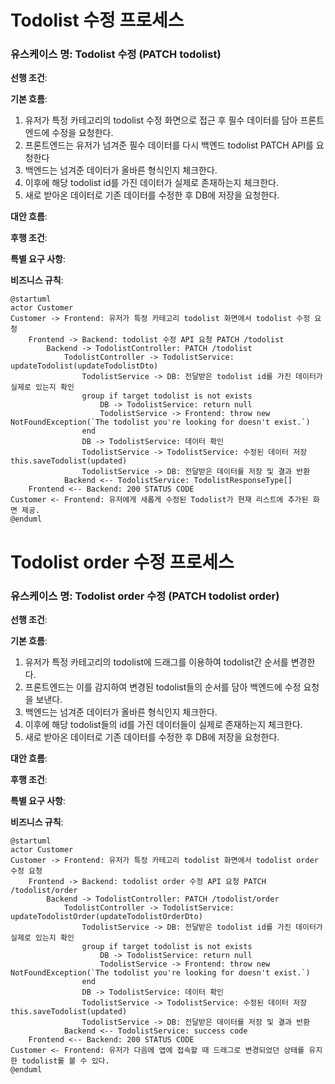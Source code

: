 # Todolist 수정 프로세스

### 유스케이스 명: Todolist 수정 (PATCH todolist)

**선행 조건**:

**기본 흐름**:

1. 유저가 특정 카테고리의 todolist 수정 화면으로 접근 후 필수 데이터를 담아 프론트엔드에 수정을 요청한다.
2. 프론트엔드는 유저가 넘겨준 필수 데이터를 다시 백엔드 todolist PATCH API를 요청한다
3. 백엔드는 넘겨준 데이터가 올바른 형식인지 체크한다.
4. 이후에 해당 todolist id를 가진 데이터가 실제로 존재하는지 체크한다.
5. 새로 받아온 데이터로 기존 데이터를 수정한 후 DB에 저장을 요청한다.

**대안 흐름**:

**후행 조건**:

**특별 요구 사항**:

**비즈니스 규칙**:

```plantuml
@startuml
actor Customer
Customer -> Frontend: 유저가 특정 카테고리 todolist 화면에서 todolist 수정 요청
    Frontend -> Backend: todolist 수정 API 요청 PATCH /todolist
        Backend -> TodolistController: PATCH /todolist
            TodolistController -> TodolistService: updateTodolist(updateTodolistDto)
                TodolistService -> DB: 전달받은 todolist id를 가진 데이터가 실제로 있는지 확인
                group if target todolist is not exists
                    DB -> TodolistService: return null
                    TodolistService -> Frontend: throw new NotFoundException(`The todolist you're looking for doesn't exist.`)
                end
                DB -> TodolistService: 데이터 확인
                TodolistService -> TodolistService: 수정된 데이터 저장 this.saveTodolist(updated)
                TodolistService -> DB: 전달받은 데이터를 저장 및 결과 반환
            Backend <-- TodolistService: TodolistResponseType[]
    Frontend <-- Backend: 200 STATUS CODE
Customer <- Frontend: 유저에게 새롭게 수정된 Todolist가 현재 리스트에 추가된 화면 제공.
@enduml
```

# Todolist order 수정 프로세스

### 유스케이스 명: Todolist order 수정 (PATCH todolist order)

**선행 조건**:

**기본 흐름**:

1. 유저가 특정 카테고리의 todolist에 드래그를 이용하여 todolist간 순서를 변경한다.
2. 프론트엔드는 이를 감지하여 변경된 todolist들의 순서를 담아 백엔드에 수정 요청을 보낸다.
3. 백엔드는 넘겨준 데이터가 올바른 형식인지 체크한다.
4. 이후에 해당 todolist들의 id를 가진 데이터들이 실제로 존재하는지 체크한다.
5. 새로 받아온 데이터로 기존 데이터를 수정한 후 DB에 저장을 요청한다.

**대안 흐름**:

**후행 조건**:

**특별 요구 사항**:

**비즈니스 규칙**:

```plantuml
@startuml
actor Customer
Customer -> Frontend: 유저가 특정 카테고리 todolist 화면에서 todolist order 수정 요청
    Frontend -> Backend: todolist order 수정 API 요청 PATCH /todolist/order
        Backend -> TodolistController: PATCH /todolist/order
            TodolistController -> TodolistService: updateTodolistOrder(updateTodolistOrderDto)
                TodolistService -> DB: 전달받은 todolist id를 가진 데이터가 실제로 있는지 확인
                group if target todolist is not exists
                    DB -> TodolistService: return null
                    TodolistService -> Frontend: throw new NotFoundException(`The todolist you're looking for doesn't exist.`)
                end
                DB -> TodolistService: 데이터 확인
                TodolistService -> TodolistService: 수정된 데이터 저장 this.saveTodolist(updated)
                TodolistService -> DB: 전달받은 데이터를 저장 및 결과 반환
            Backend <-- TodolistService: success code
    Frontend <-- Backend: 200 STATUS CODE
Customer <- Frontend: 유저가 다음에 앱에 접속할 때 드래그로 변경되었던 상태를 유지한 todolist를 볼 수 있다.
@enduml
```
